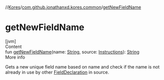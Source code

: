 //[Kores](../index.md)/[com.github.jonathanxd.kores.common](index.md)/[getNewFieldName](get-new-field-name.md)



# getNewFieldName  
[jvm]  
Content  
fun [getNewFieldName](get-new-field-name.md)(name: [String](https://kotlinlang.org/api/latest/jvm/stdlib/kotlin/-string/index.html), source: [Instructions](../com.github.jonathanxd.kores/-instructions/index.md)): [String](https://kotlinlang.org/api/latest/jvm/stdlib/kotlin/-string/index.html)  
More info  


Gets a new unique field name based on name and check if the name is not already in use by other [FieldDeclaration](../com.github.jonathanxd.kores.base/-field-declaration/index.md) in source.

  




